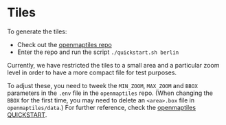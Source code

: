 # Tiles

To generate the tiles:

* Check out the [openmaptiles repo](https://github.com/openmaptiles)
* Enter the repo and run the script `./quickstart.sh berlin`

Currently, we have restricted the tiles to a small area and a particular zoom
level in order to have a more compact file for test purposes.

To adjust these, you need to tweek the `MIN_ZOOM`, `MAX_ZOOM` and `BBOX`
parameters in the `.env` file in the `openmaptiles` repo.
(When changing the `BBOX` for the first time, you may need to delete an
`<area>.box` file in `openmaptiles/data`.)
For further reference, check the [openmaptiles
QUICKSTART](https://github.com/openmaptiles/openmaptiles/blob/master/QUICKSTART.md).
